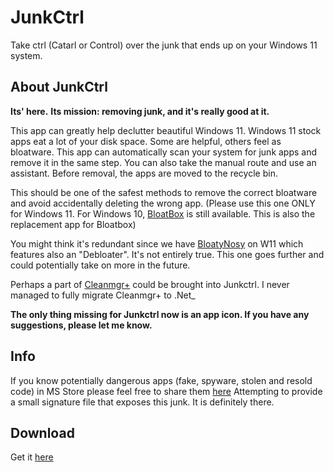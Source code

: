 # JunkCtrl
Take ctrl (Catarl or Control) over the junk that ends up on your Windows 11 system. 
    
## About JunkCtrl
**Its' here.**
**Its mission: removing junk, and it's really good at it.**

This app can greatly help declutter beautiful Windows 11. Windows 11 stock apps eat a lot of your disk space. Some are helpful, others feel as bloatware. 
This app can automatically scan your system for junk apps and remove it in the same step.
You can also take the manual route and use an assistant. Before removal, the apps are moved to the recycle bin.
                       
This should be one of the safest methods to remove the correct bloatware and avoid accidentally deleting the wrong app. (Please use this one ONLY for Windows 11. For Windows 10, [BloatBox](https://github.com/builtbybel/bloatbox) is still available. This is also the replacement app for Bloatbox)

You might think it's redundant since we have [BloatyNosy](https://github.com/builtbybel/BloatyNosy) on W11 which features also an "Debloater". It's not entirely true. This one goes further and could potentially take on more in the future. 

Perhaps a part of [Cleanmgr+](https://github.com/builtbybel/CleanmgrPlus ) could be brought into Junkctrl. I never managed to fully migrate Cleanmgr+ to .Net_

**The only thing missing for Junkctrl now is an app icon. If you have any suggestions, please let me know.**

## Info
If you know potentially dangerous apps (fake, spyware, stolen and resold code) in MS Store please feel free to share them [here](https://github.com/builtbybel/JunkCtrl/issues/7) Attempting to provide a small signature file that exposes this junk. It is definitely there.


## Download
Get it [here](https://github.com/builtbybel/JunkCtrl/releases)

